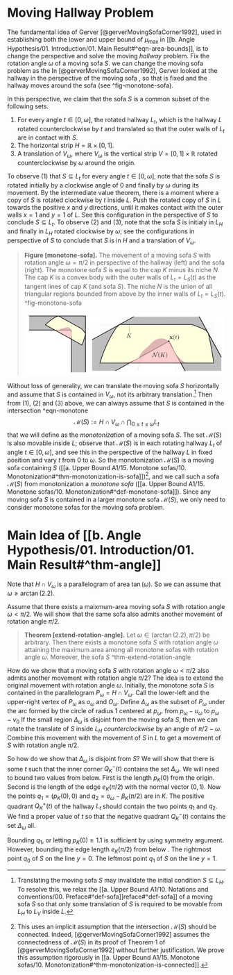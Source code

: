 # Moving Hallway Problem

The fundamental idea of Gerver [@gerverMovingSofaCorner1992], used in establishing both the lower and upper bound of $\mu_{\max}$ in [[b. Angle Hypothesis/01. Introduction/01. Main Result#^eqn-area-bounds]], is to change the perspective and solve the moving _hallway_ problem. Fix the rotation angle $\omega$ of a moving sofa $S$.  we can change the moving sofa problem as the  In [@gerverMovingSofaCorner1992], Gerver looked at the hallway  in the perspective of the moving sofa , so that  is fixed and the hallway  moves around the sofa (see ^fig-monotone-sofa).

In this perspective, we claim that the sofa $S$ is a common subset of the following sets.

1. For every angle $t \in [0, \omega]$, the rotated hallway $L_t$, which is the hallway $L$ rotated counterclockwise by $t$ and translated so that the outer walls of $L_t$ are in contact with $S$.
2. The horizontal strip $H = \mathbb{R} \times [0, 1]$.
3. A translation of $V_\omega$, where $V_\omega$ is the vertical strip $V = [0, 1] \times \mathbb{R}$ rotated counterclockwise by $\omega$ around the origin.

To observe (1) that $S \subseteq L_t$ for every angle $t \in [0, \omega]$, note that the sofa $S$ is rotated initially by a clockwise angle of $0$ and finally by $\omega$ during its movement. By the intermediate value theorem, there is a moment where a copy of $S$ is rotated clockwise by $t$ inside $L$. Push the rotated copy of $S$ in $L$ towards the positive $x$ and $y$ directions, until it makes contact with the outer walls $x=1$ and $y=1$ of $L$. See this configuration in the perspective of $S$ to conclude $S \subseteq L_t$. To observe (2) and (3), note that the sofa $S$ is initialy in $L_H$ and finally in $L_H$ rotated clockwise by $\omega$; see the configurations in perspective of $S$ to conclude that $S$ is in $H$ and a translation of $V_\omega$.

> __Figure [monotone-sofa].__ The movement of a moving sofa $S$ with rotation angle $\omega = \pi/2$ in perspective of the hallway (left) and the sofa (right). The monotone sofa $S$ is equal to the cap $K$ minus its niche $N$. The cap $K$ is a convex body with the outer walls of $L_t = L_S(t)$ as the tangent lines of cap $K$ (and sofa $S$). The niche $N$ is the union of all triangular regions bounded from above by the inner walls of $L_t = L_S(t)$. ^fig-monotone-sofa
> 
> ![100%](images/monotone-sofa-combined.svg)

Without loss of generality, we can translate the moving sofa $S$ horizontally and assume that $S$ is contained in $V_\omega$, not its arbitrary translation.[^translation] Then from (1), (2) and (3) above, we can always assume that $S$ is contained in the intersection ^eqn-monotone
$$
\mathcal{M}(S) := H \cap V_\omega \cap \bigcap_{0 \leq t \leq \omega} L_t
$$
that we will define as the _monotonization_ of a moving sofa $S$. The set $\mathcal{M}(S)$ is also movable inside $L$; observe that $\mathcal{M}(S)$ is in each rotating hallway $L_t$ of angle $t \in [0, \omega]$, and see this in the perspective of the hallway $L$ in fixed position and vary $t$ from $0$ to $\omega$. So the monotonization $\mathcal{M}(S)$ is a moving sofa containing $S$ ([[a. Upper Bound A1/15. Monotone sofas/10. Monotonization#^thm-monotonization-is-sofa]])[^connectedness], and we call such a sofa $\mathcal{M}(S)$ from monotonization a _monotone sofa_ ([[a. Upper Bound A1/15. Monotone sofas/10. Monotonization#^def-monotone-sofa]]). Since any moving sofa $S$ is contained in a larger monotone sofa $\mathcal{M}(S)$, we only need to consider monotone sofas for the moving sofa problem.

# Main Idea of [[b. Angle Hypothesis/01. Introduction/01. Main Result#^thm-angle]]

Note that $H \cap V_{\omega}$ is a parallelogram of area $\tan(\omega)$. So we can assume that $\omega \geq \arctan(2.2)$.

Assume that there exists a maixmum-area moving sofa $S$ with rotation angle $\omega < \pi/2$. We will show that the same sofa also admits another movement of rotation angle $\pi/2$.

> __Theorem [extend-rotation-angle].__ Let $\omega \in (\arctan(2.2), \pi/2)$ be arbitrary. Then there exists a monotone sofa $S$ with rotation angle $\omega$ attaining the maximum area among all monotone sofas with rotation angle $\omega$. Moreover, the sofa $S$  ^thm-extend-rotation-angle

How do we show that a moving sofa $S$ with rotation angle $\omega < \pi/2$ also admits another movement with rotation angle $\pi/2$? The idea is to extend the original movement with rotation angle $\omega$. Initially, the monotone sofa $S$ is contained in the parallelogram $P_\omega = H \cap V_\omega$. Call the lower-left and the upper-right vertex of $P_\omega$ as $o_\omega$ and $O_\omega$. Define $\Delta_\omega$ as the subset of $P_\omega$ under the arc formed by the circle of radius 1 centered at $p_\omega$. from $p_\omega - u_\omega$ to $p_\omega - v_0$  If the small region $\Delta_\omega$ is disjoint from the moving sofa $S$, then we can rotate the translate of $S$ inside $L_H$ _counterclockwise_ by an angle of $\pi/2 - \omega$. Combine this movement with the movement of $S$ in $L$ to get a movement of $S$ with rotation angle $\pi/2$.

So how do we show that $\Delta_\omega$ is disjoint from $S$? We will show that there is some $t$ such that the inner corner $Q_K^-(t)$ contains the set $\Delta_\omega$. We will need to bound two values from below. First is the length $p_K(0)$ from the origin. Second is the length of the edge $e_K(\pi/2)$ with the normal vector $(0, 1)$. Now the points $q_1 = (p_K(0), 0)$ and $q_2 = o_\omega - \beta_K(\pi/2)$ are in $K$. The positive quadrant $Q_K^+(t)$ of the hallway $L_t$ should contain the two points $q_1$ and $q_2$. We find a proper value of $t$ so that the negative quadrant $Q_K^-(t)$ contains the set $\Delta_\omega$ all.

Bounding $q_1$, or letting $p_K(0) \geq 1.1$ is sufficient by using symmetry argument. However, bounding the edge length $e_K(\pi/2)$ from below . The rightmost point $q_0$ of $S$ on the line $y=0$. The leftmost point $q_1$ of $S$ on the line $y=1$.

[^translation]: Translating the moving sofa $S$ may invalidate the initial condition $S \subseteq L_H$. To resolve this, we relax the [[a. Upper Bound A1/10. Notations and conventions/00. Preface#^def-sofa]]reface#^def-sofa]] of a moving sofa $S$ so that only some translation of $S$ is required to be movable from $L_H$ to $L_V$ inside $L$.

[^connectedness]: This uses an implicit assumption that the intersection $\mathcal{M}(S)$ should be connected. Indeed, [@gerverMovingSofaCorner1992] assumes the connectedness of $\mathcal{M}(S)$ in its proof of Theorem 1 of [@gerverMovingSofaCorner1992] without further justification. We prove this assumption rigorously in [[a. Upper Bound A1/15. Monotone sofas/10. Monotonization#^thm-monotonization-is-connected]].

[^monotonization-monotone]: In fact, that $S$ attains the maximum-area only guarantees that the gain $\mathcal{M}(S) \setminus S$ of monotonization is of measure zero. We show in [[a. Upper Bound A1/15. Monotone sofas/12. Structure of a monotone sofa#^thm-monotonization-fixpoint]] that for any monotone sofa, we have $\mathcal{M}(S) = S$.